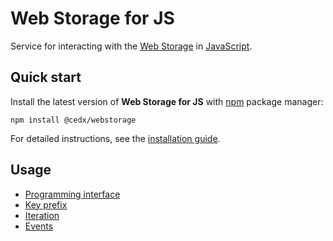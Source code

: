 # Web Storage for JS
Service for interacting with the [Web Storage](https://developer.mozilla.org/docs/Web/API/Storage)
in [JavaScript](https://developer.mozilla.org/docs/Web/JavaScript).
	
## Quick start
Install the latest version of **Web Storage for JS** with [npm](https://www.npmjs.com) package manager:

```shell
npm install @cedx/webstorage
```

For detailed instructions, see the [installation guide](installation.md).

## Usage
- [Programming interface](usage/api.md)
- [Key prefix](usage/key_prefix.md)
- [Iteration](usage/iteration.md)
- [Events](usage/events.md)
